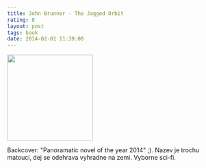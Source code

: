 ```yaml
---
title: John Brunner - The Jagged Orbit
rating: 8
layout: post
tags: book
date: 2014-02-01 11:39:00
---
```

<img width="200" src="http://upload.wikimedia.org/wikipedia/en/thumb/a/a7/TheJaggedOrbit%281stEd%29.jpg/200px-TheJaggedOrbit%281stEd%29.jpg" />
<p>
Backcover: "Panoramatic novel of the year 2014" ;). Nazev je trochu matouci, dej se odehrava vyhradne na zemi. Vyborne sci-fi.
</p>
